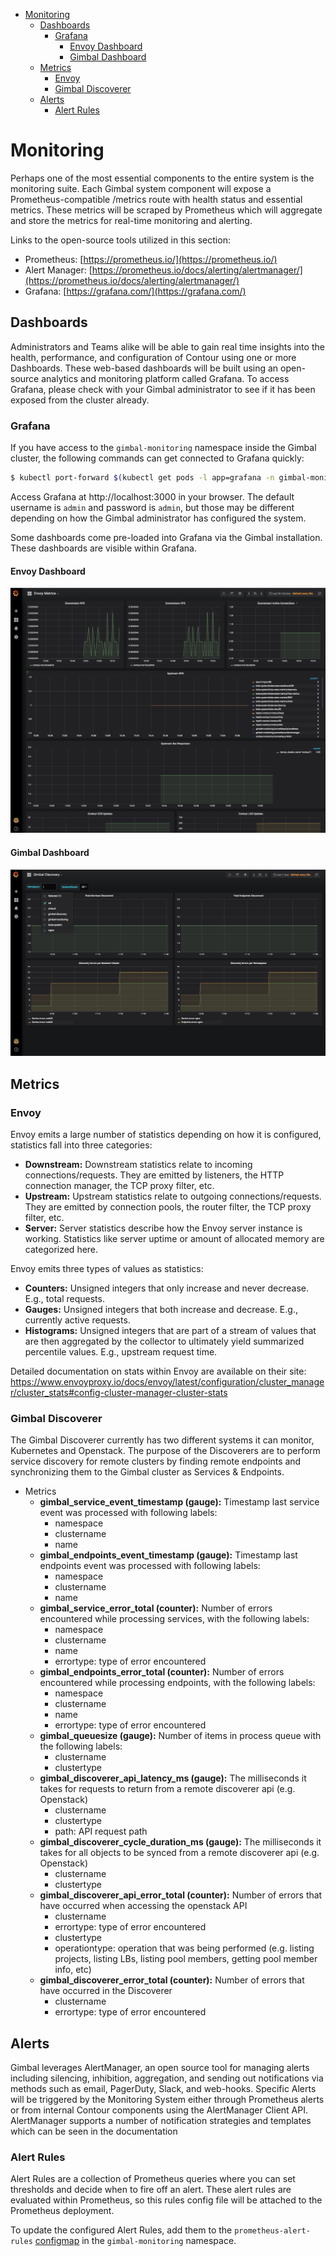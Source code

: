 <!-- TOC -->

- [Monitoring](#monitoring)
    - [Dashboards](#dashboards)
        - [Grafana](#grafana)
            - [Envoy Dashboard](#envoy-dashboard)
            - [Gimbal Dashboard](#gimbal-dashboard)
    - [Metrics](#metrics)
        - [Envoy](#envoy)
        - [Gimbal Discoverer](#gimbal-discoverer)
    - [Alerts](#alerts)
        - [Alert Rules](#alert-rules)

<!-- /TOC -->

# Monitoring

Perhaps one of the most essential components to the entire system is the monitoring suite.  Each Gimbal system component will expose a Prometheus-compatible /metrics route with health status and essential metrics.  These metrics will be scraped by Prometheus which will aggregate and store the metrics for real-time monitoring and alerting. 

Links to the open-source tools utilized in this section:
- Prometheus: [https://prometheus.io/](https://prometheus.io/)
- Alert Manager: [https://prometheus.io/docs/alerting/alertmanager/](https://prometheus.io/docs/alerting/alertmanager/)
- Grafana: [https://grafana.com/](https://grafana.com/)

## Dashboards

Administrators and Teams alike will be able to gain real time insights into the health, performance, and configuration of Contour using one or more Dashboards. These web-based dashboards will be built using an open-source analytics and monitoring platform called Grafana. To access Grafana, please check with your Gimbal administrator to see if it has been exposed from the cluster already. 

### Grafana

If you have access to the `gimbal-monitoring` namespace inside the Gimbal cluster, the following commands can get connected to Grafana quickly:

```sh
$ kubectl port-forward $(kubectl get pods -l app=grafana -n gimbal-monitoring -o jsonpath='{.items[0].metadata.name}') 3000 -n gimbal-monitoring
```

Access Grafana at http://localhost:3000 in your browser. The default username is `admin` and password is `admin`, but those may be different depending on how the Gimbal administrator has configured the system. 

Some dashboards come pre-loaded into Grafana via the Gimbal installation. These dashboards are visible within Grafana.

#### Envoy Dashboard

![Envoy Dashboard](images/envoy-dashboard.png)

#### Gimbal Dashboard

![Envoy Dashboard](images/gimbal-dashboard.png)

## Metrics

### Envoy

Envoy emits a large number of statistics depending on how it is configured, statistics fall into three categories:

- **Downstream:** Downstream statistics relate to incoming connections/requests. They are emitted by listeners, the HTTP connection manager, the TCP proxy filter, etc.
- **Upstream:** Upstream statistics relate to outgoing connections/requests. They are emitted by connection pools, the router filter, the TCP proxy filter, etc.
- **Server:** Server statistics describe how the Envoy server instance is working. Statistics like server uptime or amount of allocated memory are categorized here.

Envoy emits three types of values as statistics:

- **Counters:** Unsigned integers that only increase and never decrease. E.g., total requests.
- **Gauges:** Unsigned integers that both increase and decrease. E.g., currently active requests.
- **Histograms:** Unsigned integers that are part of a stream of values that are then aggregated by the collector to ultimately yield summarized percentile values. E.g., upstream request time.

Detailed documentation on stats within Envoy are available on their site: https://www.envoyproxy.io/docs/envoy/latest/configuration/cluster_manager/cluster_stats#config-cluster-manager-cluster-stats

### Gimbal Discoverer

The Gimbal Discoverer currently has two different systems it can monitor, Kubernetes and Openstack. The purpose of the Discoverers are to perform service discovery for remote clusters by finding remote endpoints and synchronizing them to the Gimbal cluster as Services & Endpoints.

- Metrics
  - **gimbal_service_event_timestamp (gauge):** Timestamp last service event was processed with following labels:
    - namespace
    - clustername
    - name
  - **gimbal_endpoints_event_timestamp (gauge):** Timestamp last endpoints event was processed with following labels:
    - namespace
    - clustername
    - name
  - **gimbal_service_error_total (counter):** Number of errors encountered while processing services, with the following labels:
    - namespace
    - clustername
    - name
    - errortype: type of error encountered
  - **gimbal_endpoints_error_total (counter):** Number of errors encountered while processing endpoints, with the following labels:
    - namespace
    - clustername
    - name
    - errortype: type of error encountered
  - **gimbal_queuesize (gauge):** Number of items in process queue with the following labels:
    - clustername
    - clustertype
  - **gimbal_discoverer_api_latency_ms (gauge):** The milliseconds it takes for requests to return from a remote discoverer api (e.g. Openstack)
    - clustername
    - clustertype
    - path: API request path
  - **gimbal_discoverer_cycle_duration_ms (gauge):** The milliseconds it takes for all objects to be synced from a remote discoverer api (e.g. Openstack)
    - clustername
    - clustertype
  - **gimbal_discoverer_api_error_total (counter):** Number of errors that have occurred when accessing   the openstack API
    - clustername
    - errortype: type of error encountered
    - clustertype
    - operationtype: operation that was being performed (e.g. listing projects, listing LBs, listing pool members, getting pool member info, etc)
  - **gimbal_discoverer_error_total (counter):** Number of errors that have occurred in the Discoverer
    - clustername
    - errortype: type of error encountered

## Alerts

Gimbal leverages AlertManager, an open source tool for managing alerts including silencing, inhibition, aggregation, and sending out notifications via methods such as email, PagerDuty, Slack, and web-hooks.  Specific Alerts will be triggered by the Monitoring System either through Prometheus alerts or from internal Contour components using the AlertManager Client API.  AlertManager supports a number of notification strategies and templates which can be seen in the documentation

### Alert Rules

Alert Rules are a collection of Prometheus queries where you can set thresholds and decide when to fire off an alert. These alert rules are evaluated within Prometheus, so this rules config file will be attached to the Prometheus deployment.

To update the configured Alert Rules, add them to the `prometheus-alert-rules` [configmap](../deployment/prometheus/02-prometheus-alertrules-configmap.yaml) in the `gimbal-monitoring` namespace. 